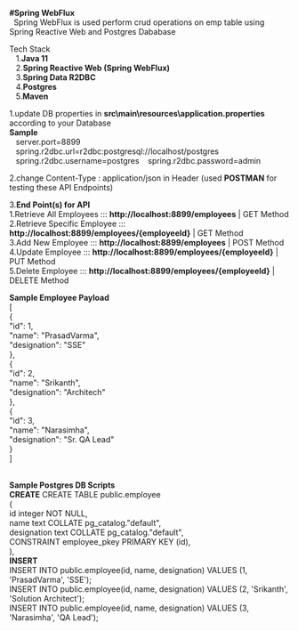 **#Spring WebFlux<br/>**
&nbsp;&nbsp;Spring WebFlux is used perform crud operations on emp table using Spring Reactive Web and Postgres Dababase</br>
  
Tech Stack <br/>
&nbsp;&nbsp;&nbsp;1.**Java 11**<br/>
&nbsp;&nbsp;&nbsp;2.**Spring Reactive Web (Spring WebFlux)**<br/>
&nbsp;&nbsp;&nbsp;3.**Spring Data R2DBC**<br/>
&nbsp;&nbsp;&nbsp;4.**Postgres**<br/>
&nbsp;&nbsp;&nbsp;5.**Maven**<br/>

1.update DB properties in **src\main\resources\application.properties** according to your Database<br/>
**Sample**<br/>
&nbsp;&nbsp;&nbsp;server.port=8899
&nbsp;&nbsp;&nbsp;spring.r2dbc.url=r2dbc:postgresql://localhost/postgres
&nbsp;&nbsp;&nbsp;spring.r2dbc.username=postgres
&nbsp;&nbsp;&nbsp;spring.r2dbc.password=admin

2.change Content-Type : application/json  in Header (used **POSTMAN** for testing these API Endpoints)

3.**End Point(s) for API**<br/>
      1.Retrieve All Employees       	::: **http://localhost:8899/employees**             	| GET  Method  <br/>
      2.Retrieve Specific Employee  	::: **http://localhost:8899/employees/{employeeId}**   	| GET  Method  <br/> 
      3.Add New Employee            	::: **http://localhost:8899/employees**             	| POST Method  <br/> 
      4.Update Employee             	::: **http://localhost:8899/employees/{employeeId}**    | PUT Method   <br/>
      5.Delete Employee             	::: **http://localhost:8899/employees/{employeeId}**    | DELETE Method <br/>
  
  **Sample Employee Payload** <br/>
	[<br/>
		{<br/>
			"id": 1,<br/>
			"name": "PrasadVarma",<br/>
			"designation": "SSE"<br/>
		},<br/>
		{<br/>
			"id": 2,<br/>
			"name": "Srikanth",<br/>
			"designation": "Architech"<br/>
		},<br/>
		{<br/>
			"id": 3,<br/>
			"name": "Narasimha",<br/>
			"designation": "Sr. QA Lead"<br/>
		}<br/>
	]  
  <br/>

**Sample Postgres DB Scripts** <br/>
**CREATE**
CREATE TABLE public.employee <br/>
(<br/>
    id integer NOT NULL,<br/>
    name text COLLATE pg_catalog."default",<br/>
    designation text COLLATE pg_catalog."default",<br/>
    CONSTRAINT employee_pkey PRIMARY KEY (id),<br/>
),<br/>
**INSERT**<br/>
INSERT INTO public.employee(id, name, designation) 	VALUES (1, 'PrasadVarma', 'SSE');<br/>
INSERT INTO public.employee(id, name, designation) 	VALUES (2, 'Srikanth', 'Solution Architect');<br/>
INSERT INTO public.employee(id, name, designation) 	VALUES (3, 'Narasimha', 'QA Lead');<br/>

